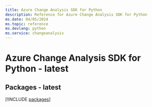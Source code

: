 ```yaml
---
title: Azure Change Analysis SDK for Python
description: Reference for Azure Change Analysis SDK for Python
ms.date: 04/05/2024
ms.topic: reference
ms.devlang: python
ms.service: changeanalysis
---
```

# Azure Change Analysis SDK for Python - latest
## Packages - latest
[!INCLUDE [packages](change-analysis-index.md)]